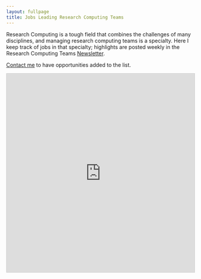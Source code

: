 ```yaml
---
layout: fullpage
title: Jobs Leading Research Computing Teams
---
```


Research Computing is a tough field that combines the challenges of many disciplines, and
managing research computing teams is a specialty.  Here I keep track of jobs
in that specialty; highlights are posted weekly in the Research Computing Teams
[Newsletter](https://dursi.ca/newsletter.html).

[Contact me](https://dursi.ca/contact.html) to have opportunities added to the list.


<iframe class="airtable-embed" src="https://airtable.com/embed/shrsu8qDq2XnAq7Gx?backgroundColor=yellow&viewControls=on" frameborder="0" onmousewheel="" width="100%" height="533" style="background: transparent; border: 1px solid #ccc;"></iframe>

